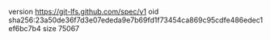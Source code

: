 version https://git-lfs.github.com/spec/v1
oid sha256:23a50de36f7d3e07ededa9e7b69fd1f73454ca869c95cdfe486edec1ef6bc7b4
size 75067
